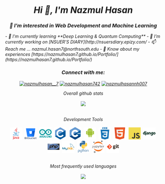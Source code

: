 <h1 align="center"> <i>Hi 👋, I'm Nazmul Hasan </i></h1>
<h3 align="center"> <i>👀 I’m interested in Web Development and Machine Learning </i></h3>
- <i>🌱 I’m currently learning **Deep Learning & Quantum Computing**
- 🔭 I’m currently working on [NSUER'S DIARY](http://nsuersdiary.epizy.com/
- 📫 Reach me ... nazmul.hasan7@northsouth.edu
- 📄 Know about my experiences [https://nazmulhasan7.github.io/Portfolio/](https://nazmulhasan7.github.io/Portfolio/)

<h3 align="center">Connect with me:</h3>
<p align="center">
<a href="https://twitter.com/nazmulhasan__7" target="blank"><img align="center" src="https://raw.githubusercontent.com/rahuldkjain/github-profile-readme-generator/master/src/images/icons/Social/twitter.svg" alt="nazmulhasan__7" height="30" width="40" /></a>
<a href="https://kaggle.com/nazmulhasan742" target="blank"><img align="center" src="https://raw.githubusercontent.com/rahuldkjain/github-profile-readme-generator/master/src/images/icons/Social/kaggle.svg" alt="nazmulhasan742" height="30" width="40" /></a>
<a href="https://fb.com/nazmulhasannh007" target="blank"><img align="center" src="https://raw.githubusercontent.com/rahuldkjain/github-profile-readme-generator/master/src/images/icons/Social/facebook.svg" alt="nazmulhasannh007" height="30" width="40" /></a>
</p>

<!---
NazmulHasan7/NazmulHasan7 is a ✨ special ✨ repository because its `README.md` (this file) appears on your GitHub profile.
You can click the Preview link to take a look at your changes.
--->
<p align="center">
  Overall github stats<br><br>
  <img src="https://github-readme-stats.vercel.app/api?username=NazmulHasan7&count_private=true&show_icons=true&theme=codeSTACKr ">
</p>

<br>   
<div align="center">
  Development Tools<br><br>
  <img src="https://github.com/devicons/devicon/blob/master/icons/java/java-original-wordmark.svg" title="Java" alt="Java" width="40" height="40"/>&nbsp;
  <img src="https://github.com/devicons/devicon/blob/master/icons/bitbucket/bitbucket-original-wordmark.svg" title="Bitbucket" alt="Bitbucket" width="40" height="40"/>&nbsp;
  <img src="https://github.com/devicons/devicon/blob/master/icons/arduino/arduino-original-wordmark.svg" title="Arduino" alt="Arduino" width="40" height="40"/>&nbsp;
  <img src="https://github.com/devicons/devicon/blob/master/icons/c/c-original.svg" title="C" alt="C" width="40" height="40"/>&nbsp;
  <img src="https://github.com/devicons/devicon/blob/master/icons/cplusplus/cplusplus-original.svg" title="C++" alt="C++" width="40" height="40"/>&nbsp;
  <img src="https://github.com/devicons/devicon/blob/master/icons/android/android-original-wordmark.svg" title="Android" alt="Android" width="40" height="40"/>&nbsp;
  <img src="https://github.com/devicons/devicon/blob/master/icons/css3/css3-plain-wordmark.svg"  title="CSS3" alt="CSS" width="40" height="40"/>&nbsp;
  <img src="https://github.com/devicons/devicon/blob/master/icons/html5/html5-original.svg" title="HTML5" alt="HTML" width="40" height="40"/>&nbsp;
  <img src="https://github.com/devicons/devicon/blob/master/icons/javascript/javascript-original.svg" title="JavaScript" alt="JavaScript" width="40" height="40"/>&nbsp;
  <img src="https://github.com/devicons/devicon/blob/master/icons/django/django-plain-wordmark.svg" title="Django" alt="Django" width="40" height="40"/>&nbsp;
  <img src="https://github.com/devicons/devicon/blob/master/icons/php/php-original.svg" title="Php"  alt="Php" width="40" height="40"/>&nbsp;
  <img src="https://github.com/devicons/devicon/blob/master/icons/mysql/mysql-original-wordmark.svg" title="MySQL"  alt="MySQL" width="40" height="40"/>&nbsp;
  <img src="https://github.com/devicons/devicon/blob/master/icons/python/python-original-wordmark.svg" title="Python" alt="Python" width="40" height="40"/>&nbsp;
  <img src="https://github.com/devicons/devicon/blob/master/icons/jupyter/jupyter-original-wordmark.svg" title="AWS" alt="AWS" width="40" height="40"/>&nbsp;
  <img src="https://github.com/devicons/devicon/blob/master/icons/git/git-original-wordmark.svg" title="Git" **alt="Git" width="40" height="40"/>
</div> 

<br>  
<p align="center">
  Most frequently used languages<br><br>
  <img src="https://github-readme-stats.vercel.app/api/top-langs/?username=NazmulHasan7&layout=compact&theme=codeSTACKr ">
</p>
